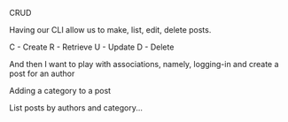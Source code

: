 CRUD

Having our CLI allow us to make, list, edit, delete posts.

C - Create R - Retrieve U - Update D - Delete

And then I want to play with associations, namely, logging-in and create a post for an author

Adding a category to a post

List posts by authors and category...
